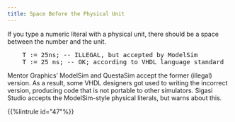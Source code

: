 ```yaml
---
title: Space Before the Physical Unit
---
```


If you type a numeric literal with a physical unit, there should be a
space between the number and the unit.


<pre>    T := <span class="badcode">25ns</span>; -- ILLEGAL, but accepted by ModelSim
    T := <span class="goodcode">25 ns</span>; -- OK; according to VHDL language standard</pre>

Mentor Graphics’ ModelSim and QuestaSim accept the former (illegal)
version. As a result, some VHDL designers got used to writing the
incorrect version, producing code that is not portable to other
simulators. Sigasi Studio accepts the ModelSim-style physical literals, but
warns about this.

{{%lintrule id="47"%}}
